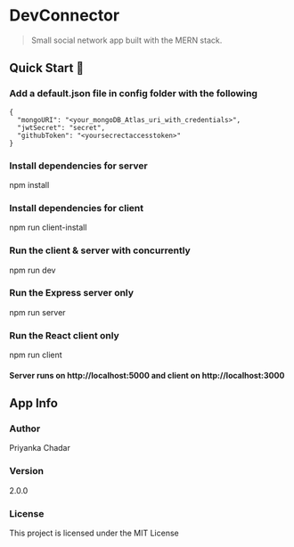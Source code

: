# DevConnector

> Small social network app built with the MERN stack.


## Quick Start 🚀

### Add a default.json file in config folder with the following

```
{
  "mongoURI": "<your_mongoDB_Atlas_uri_with_credentials>",
  "jwtSecret": "secret",
  "githubToken": "<yoursecrectaccesstoken>"
}
```

### Install dependencies for server

npm install

### Install dependencies for client

npm run client-install

### Run the client & server with concurrently

npm run dev

### Run the Express server only

npm run server

### Run the React client only

npm run client

#### Server runs on http://localhost:5000 and client on http://localhost:3000


## App Info

### Author

Priyanka Chadar

### Version

2.0.0

### License

This project is licensed under the MIT License
